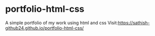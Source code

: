 # portfolio-html-css

A simple portfolio of my work using html and css
Visit:https://sathish-github24.github.io/portfolio-html-css/
